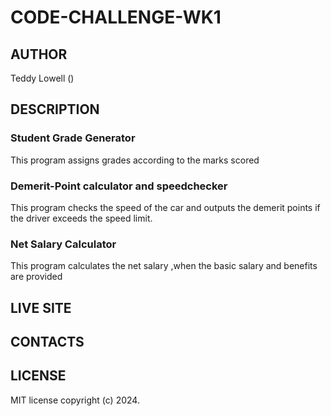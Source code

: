 # CODE-CHALLENGE-WK1

## AUTHOR 
Teddy Lowell ()

## DESCRIPTION
### Student Grade Generator
This program assigns grades according to the marks scored

### Demerit-Point calculator and speedchecker
This program checks the speed of the car  and outputs the demerit points if the driver exceeds the speed limit.

### Net Salary Calculator
This program calculates the net salary ,when the basic salary and benefits are provided

## LIVE SITE


## CONTACTS


## LICENSE
MIT license
copyright (c) 2024.

